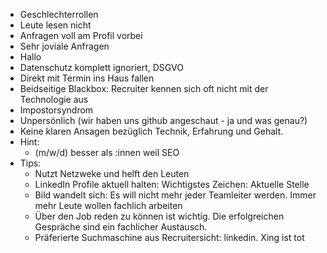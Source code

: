 * Geschlechterrollen
* Leute lesen nicht
* Anfragen voll am Profil vorbei
* Sehr joviale Anfragen
* Hallo <vorname>
* Datenschutz komplett ignoriert, DSGVO
* Direkt mit Termin ins Haus fallen
* Beidseitige Blackbox: Recruiter kennen sich oft nicht mit der Technologie aus
* Impostorsyndrom
* Unpersönlich (wir haben uns github angeschaut - ja und was genau?)
* Keine klaren Ansagen bezüglich Technik, Erfahrung und Gehalt.
* Hint: 
   * (m/w/d) besser als :innen weil SEO
* Tips:
   * Nutzt Netzweke und helft den Leuten
   * LinkedIn Profile aktuell halten: Wichtigstes Zeichen: Aktuelle Stelle
   * Bild wandelt sich: Es will nicht mehr jeder Teamleiter werden. Immer mehr Leute wollen fachlich arbeiten
   * Über den Job reden zu können ist wichtig. Die erfolgreichen Gespräche sind ein fachlicher Austausch. 
   * Präferierte Suchmaschine aus Recruitersicht: linkedin. Xing ist tot
